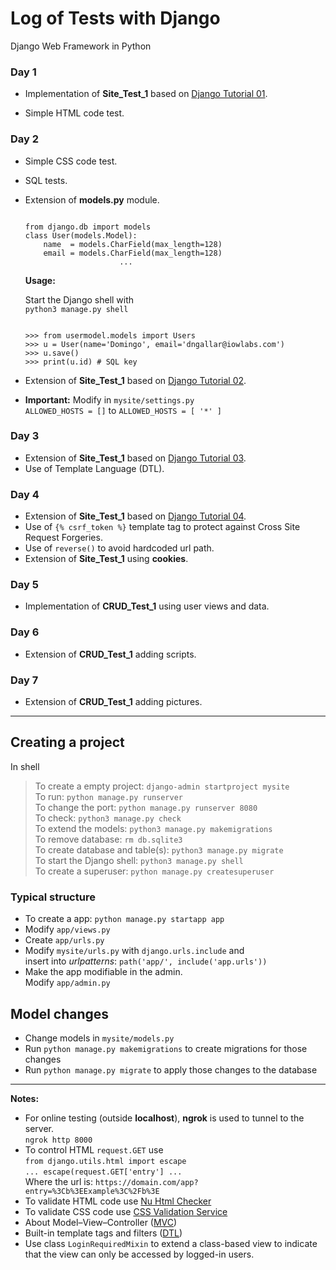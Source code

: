 # Log of Tests with Django
Django Web Framework in Python

### Day 1

- Implementation of **Site_Test_1** based on
  [Django Tutorial 01](https://docs.djangoproject.com/en/3.0/intro/tutorial01/).

- Simple HTML code test.

### Day 2

- Simple CSS code test.
- SQL tests.
- Extension of **models.py** module.

  <pre><code>
  from django.db import models
  class User(models.Model):
      name  = models.CharField(max_length=128)
      email = models.CharField(max_length=128)
                       ...</code></pre>

  **Usage:**

  Start the Django shell with  
  `python3 manage.py shell`  
  <pre><code>
  >>> from usermodel.models import Users  
  >>> u = User(name='Domingo', email='dngallar@iowlabs.com')  
  >>> u.save()  
  >>> print(u.id) # SQL key
  </code></pre>

- Extension of **Site_Test_1** based on
  [Django Tutorial 02](https://docs.djangoproject.com/en/3.0/intro/tutorial02/).

- **Important:** Modify in `mysite/settings.py`  
  `ALLOWED_HOSTS = []` to `ALLOWED_HOSTS = [ '*' ]`

### Day 3

- Extension of **Site_Test_1** based on
  [Django Tutorial 03](https://docs.djangoproject.com/en/3.0/intro/tutorial03/).
- Use of Template Language (DTL).

### Day 4

- Extension of **Site_Test_1** based on
[Django Tutorial 04](https://docs.djangoproject.com/en/3.0/intro/tutorial04/).
- Use of `{% csrf_token %}` template tag to protect against
  Cross Site Request Forgeries.
- Use of `reverse()` to avoid hardcoded url path.
- Extension of **Site_Test_1** using **cookies**.

### Day 5

- Implementation of **CRUD_Test_1** using user views and data.

### Day 6

- Extension of **CRUD_Test_1** adding scripts.

### Day 7

- Extension of **CRUD_Test_1** adding pictures.

***

## Creating a project

In shell
> To create a empty project: `django-admin startproject mysite`  
> To run: `python manage.py runserver`  
> To change the port: `python manage.py runserver 8080`  
> To check: `python3 manage.py check`  
> To extend the models: `python3 manage.py makemigrations`  
> To remove database: `rm db.sqlite3`  
> To create database and table(s): `python3 manage.py migrate`  
> To start the Django shell: `python3 manage.py shell`  
> To create a superuser: `python manage.py createsuperuser`

### Typical structure

- To create a app: `python manage.py startapp app`
- Modify `app/views.py`
- Create `app/urls.py`
- Modify `mysite/urls.py` with `django.urls.include` and  
  insert into *urlpatterns*: `path('app/', include('app.urls'))`
- Make the app modifiable in the admin.  
  Modify `app/admin.py`

## Model changes

- Change models in `mysite/models.py`
- Run `python manage.py makemigrations` to create migrations for those changes
- Run `python manage.py migrate` to apply those changes to the database

***

**Notes:**
- For online testing (outside **localhost**), **ngrok** is used to tunnel
  to the server.  
  `ngrok http 8000`
- To control HTML `request.GET` use  
  `from django.utils.html import escape`  
  `... escape(request.GET['entry'] ...`  
  Where the url is: `https://domain.com/app?entry=%3Cb%3EExample%3C%2Fb%3E`
- To validate HTML code use
  [Nu Html Checker](https://validator.w3.org/nu)
- To validate CSS code use
  [CSS Validation Service](https://jigsaw.w3.org/css-validator/)
- About Model–View–Controller
  ([MVC](https://en.wikipedia.org/wiki/Model%E2%80%93view%E2%80%93controller))
- Built-in template tags and filters
  ([DTL](https://docs.djangoproject.com/en/3.1/ref/templates/builtins/))  
- Use class `LoginRequiredMixin` to extend a class-based view to indicate that
  the view can only be accessed by logged-in users.
